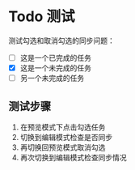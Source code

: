 # Todo 测试

测试勾选和取消勾选的同步问题：

- [ ] 这是一个已完成的任务
- [x] 这是一个未完成的任务
- [ ] 另一个未完成的任务

## 测试步骤

1. 在预览模式下点击勾选任务
2. 切换到编辑模式检查是否同步
3. 再切换回预览模式取消勾选
4. 再次切换到编辑模式检查同步情况